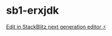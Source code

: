 # sb1-erxjdk

[Edit in StackBlitz next generation editor ⚡️](https://stackblitz.com/~/github.com/raoulcapello/sb1-erxjdk)